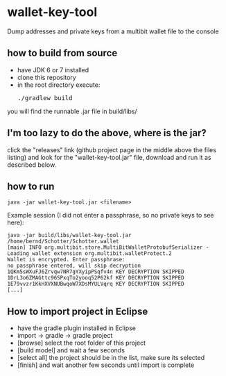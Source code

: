 # wallet-key-tool

Dump addresses and private keys from a multibit wallet file to the console

## how to build from source

* have JDK 6 or 7 installed
* clone this repository
* in the root directory execute: <pre>./gradlew build</pre>

you will find the runnable .jar file in build/libs/

## I'm too lazy to do the above, where is the jar?

click the "releases" link (github project page in the middle above the files listing) and look for the "wallet-key-tool.jar" file, download and run it as described below.

## how to run

    java -jar wallet-key-tool.jar <filename>

Example session (I did not enter a passphrase, so no private keys to see here):

    java -jar build/libs/wallet-key-tool.jar /home/bernd/Schotter/Schotter.wallet 
    [main] INFO org.multibit.store.MultiBitWalletProtobufSerializer - Loading wallet extension org.multibit.walletProtect.2
    Wallet is encrypted. Enter passphrase: 
    no passphrase entered, will skip decryption
    1QKm5sWXuFJ6Zrvqw7NR7gYXyipPSqfv4n KEY DECRYPTION SKIPPED
    1DrL3o6ZMAGttc96SPxqTo2yooq52P62kf KEY DECRYPTION SKIPPED
    1E79vvzr1KkHXVXNUBwqoW7XDsMYULVqrq KEY DECRYPTION SKIPPED
    [...]


## How to import project in Eclipse

* have the gradle plugin installed in Eclipse
* import -> gradle -> gradle project
* [browse] select the root folder of this project
* [build model] and wait a few seconds
* [select all] the project should be in the list, make sure its selected
* [finish] and wait another few seconds until import is complete



